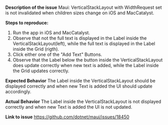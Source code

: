 **Description of the issue**
Maui: VerticalStackLayout with WidthRequest set is not invalidated when children sizes change on iOS and MacCatalyst.

**Steps to reproduce:**
1. Run the app in iOS and MacCatalyst.
2. Observe that not the full text is displayed in the Label inside the VerticalStackLayout(left), while the full text is displayed in the Label inside the Grid (rigth).
3. Click either one of the "Add Text" Buttons.
4. Observe that the Label below the button inside the VerticalStackLayout does update correctly when new text is added, while the Label inside the Grid updates correctly.

**Expected Behavior**
The Label inside the VerticalStackLayout should be displayed correctly and when new Text is added the UI should update accordingly.

**Actual Behavior**
The Label inside the VerticalStackLayout is not displayed correctly and when new Text is added the UI is not updated.

**Link to issue**
https://github.com/dotnet/maui/issues/18450
